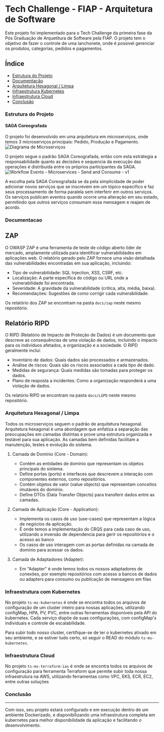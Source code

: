 # Tech Challenge - FIAP - Arquitetura de Software

Este projeto foi implementado para o Tech Challenge da primeira fase da Pós Graduação de Arquetitura de Software pela FIAP. O projeto tem o objetivo de fazer o controle de uma lanchonete, onde é possivel gerenciar os produtos, categorias, pedidos e pagamentos.

## Índice
- [Estrutura do Projeto](#estrutura-do-projeto)
- [Documentação](#documentacao)
- [Arquitetura Hexagonal / Limpa](#arquitetura-hexagonal--limpa)
- [Infraestrutura Kubernetes](#infraestrutura-com-kubernetes)
- [Infraestrutura Cloud](#infraestrutura-cloud)
- [Conclusão](#conclusão)


<a name="section-1"></a>
### Estrutura do Projeto
#### SAGA Coreografada

O projeto foi desenvolvido em uma arquitetura em microserviços, onde temos 3 microserviços principais: Pedido, Produção e Pagamento.
![Diagrama de Microserviços](https://github.com/user-attachments/assets/069969d1-1ec5-483c-b6b6-c860f4e0426d)

O projeto segue o padrão SAGA Coreografada, então com esta estrátegia a responsabilidade quanto as decisões e sequencia da execução das operações é distribuida entre os próprios participantes da SAGA.
![Workflow Events - Microservices - Send and Consume - v1](https://github.com/user-attachments/assets/6f8310b9-f935-45b2-ae2a-9f5f22f8aca7)

A escolha pela SAGA Coreografada se da pela simplicidade de poder adicionar novos serviços que se inscrevem em um tópico especifico e faz seus processamento de forma paralela sem interferir em outros serviços. Os serviços publicam eventos quando ocorre uma alteração em seu estado, permitindo que outros serviços consumam essa mensagem e reajam de acordo.

<a name="section-2"></a>
### Documentacao

## ZAP

O OWASP ZAP é uma ferramenta de teste de código aberto líder de mercado, amplamente utilizada para identificar vulnerabilidades em aplicações web. O relatório gerado pelo ZAP fornece uma visão detalhada das vulnerabilidades encontradas em sua aplicação, incluindo:
- Tipo de vulnerabilidade: SQL Injection, XSS, CSRF, etc.
- Localização: A parte específica do código ou URL onde a vulnerabilidade foi encontrada.
- Severidade: A gravidade da vulnerabilidade (crítica, alta, média, baixa).
- Recomendações: Sugestões de como corrigir cada vulnerabilidade.

Os relatório dos ZAP se encontram na pasta `docs/zap` neste mesmo repositório.

## Relatório RIPD

O RIPD (Relatório de Impacto de Proteção de Dados) é um documento que descreve as consequências de uma violação de dados, incluindo o impacto para os indivíduos afetados, a organização e a sociedade. O RIPD geralmente inclui:
- Inventário de dados: Quais dados são processados e armazenados.
- Análise de riscos: Quais são os riscos associados a cada tipo de dado.
- Medidas de segurança: Quais medidas são tomadas para proteger os dados.
- Plano de resposta a incidentes: Como a organização responderá a uma violação de dados.

Os relatório RIPD se encontram na pasta `docs/LGPD` neste mesmo repositório.


<a name="section-2"></a>
### Arquitetura Hexagonal / Limpa

Todos os microserviços seguem o padrão de arquitetura hexagonal.
Arquitetura hexagonal é uma abordagem que enfatiza a separação das preocupações em camadas distintas e prove uma estrutura organizada e testável para sua aplicação. As camadas bem definidas facilitam a manutenção, testes e evolução do sistema.

1. Camada de Domínio (Core - Domain):

   - Contém as entidades de domínio que representam os objetos principais do sistema.
   - Define portas (ports) e interfaces que descrevem a interação com componentes externos, como repositórios.
   - Contém objetos de valor (value objects) que representam conceitos imutáveis do domínio.
   - Define DTOs (Data Transfer Objects) para transferir dados entre as camadas.

2. Camada de Aplicação (Core - Application):

   - Implementa os casos de uso (use-cases) que representam a lógica de negócios da aplicação.
   - É onde temos a implementação do CRQS para cada caso de uso, utilizando a inversão de dependencia para gerir os repositórios e o acesso ao banco
   - Os casos de uso interagem com as portas definidas na camada de domínio para acessar os dados.

3. Camada de Adaptadores (Adapter):

   - Em "Adapter" é onde temos todos os nossos adaptadores de conexões, por exemplo repositórios com acesso a bancos de dados ou adapters para consumo ou publicação de mensagens em filas


<a name="#section-6"></a>
### Infraestrutura com Kubernetes

No projeto `ts-ms-kubernetes` é onde se encontra todos os arquivos de configuração de um cluster inteiro para nossas aplicações, utilizando configMap, HPA, PV, PVC, entre outras ferramentas disponíveis pela API do kubernetes.
Cada serviço dispõe de suas configurações, com configMap's individuais e controle de escalabilidade.

Para subir todo nosso cluster, certifique-se de ter o kubernetes ativado em seu ambiente, e se estiver tudo certo, só seguir o READ do módulo `ts-ms-kubernetes`.

<a name="#section-6"></a>
### Infraestrutura Cloud

No projeto `ts-ms-terraform-ias` é onde se encontra todos os arquivos de configuração para ferramenta Terraform que permite subir toda nossa infraestrutura na AWS, utilizando ferramentas como VPC, EKS, ECR, EC2, entre outras soluções


<a name="#section-7"></a>
### Conclusão
---

Com isso, seu projeto estará configurado e em execução dentro de um ambiente Dockerizado, e disponibilizando uma infraestrutura completa em kubernetes para melhor disponibilidade da aplicação e facilitando o desenvolvimento.
